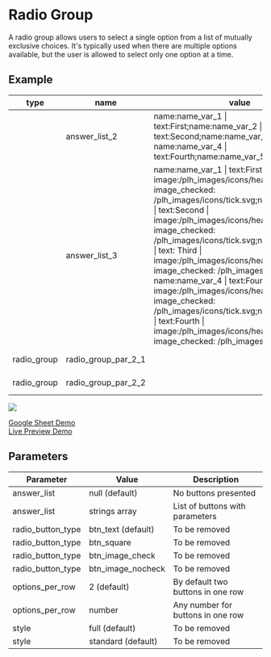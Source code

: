 # Radio Group

A radio group allows users to select a single option from a list of mutually exclusive choices. It's typically used when there are multiple options available, but the user is allowed to select only one option at a time.

## Example

| type       | name              | value                                 |parameter_list |
| ---------  | ------------     | -------------------              |--------- |
| | answer_list_2 | name:name_var_1 \| text:First;name:name_var_2 \| text:Second;name:name_var_3 \| text:Third; name:name_var_4 \| text:Fourth;name:name_var_5 \| text:Fifth; | |
| | answer_list_3 | name:name_var_1 \| text:First \| image:/plh_images/icons/heart.svg \| image_checked: /plh_images/icons/tick.svg;name:name_var_2 \| text:Second \| image:/plh_images/icons/heart.svg \| image_checked: /plh_images/icons/tick.svg;name:name_var_3 \| text: Third \| image:/plh_images/icons/heart.svg \| image_checked: /plh_images/icons/tick.svg; name:name_var_4 \| text:Fourth \| image:/plh_images/icons/heart.svg \| image_checked: /plh_images/icons/tick.svg;name:name_var_5 \| text:Fourth \| image:/plh_images/icons/heart.svg \| image_checked: /plh_images/icons/tick.svg; | |
|radio_group |radio_group_par_2_1 | 	                     |answer_list: @local.answer_list_2|
|radio_group |radio_group_par_2_2 |              	     |answer_list: @local.answer_list_3|

![](images/radio_group.png)

[Google Sheet Demo](https://docs.google.com/spreadsheets/d/1qfatsiHKJ8sCBcJ8oqo3InLrjzT_a2Qxvw6RyxVMTxY/edit#gid=569531329)   
[Live Preview Demo](https://plh-global.web.app/template/comp_radio_group)

## Parameters

| Parameter             | Value                  | Description |
| ---------             | -----------            | --------- |
|answer_list            |null (default)          |No buttons presented|
|answer_list            |strings array           |List of buttons with parameters|
|radio_button_type      |btn_text (default)      |To be removed|
|radio_button_type      |btn_square              |To be removed|
|radio_button_type      |btn_image_check         |To be removed|
|radio_button_type      |btn_image_nocheck       |To be removed|
|options_per_row        |2 (default)             |By default two buttons in one row|
|options_per_row        |number                  |Any number for buttons in one row|
|style	                |full (default)          |To be removed|
|style	                |standard (default)      |To be removed|
